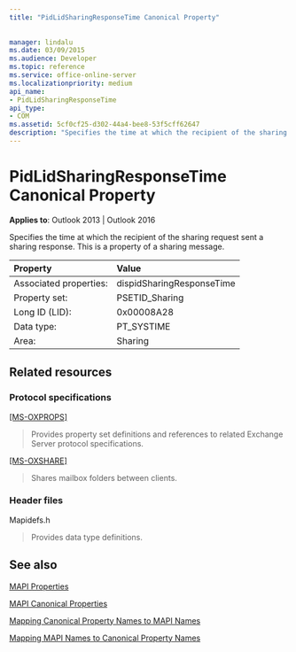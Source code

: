 ```yaml
---
title: "PidLidSharingResponseTime Canonical Property"
 
 
manager: lindalu
ms.date: 03/09/2015
ms.audience: Developer
ms.topic: reference
ms.service: office-online-server
ms.localizationpriority: medium
api_name:
- PidLidSharingResponseTime
api_type:
- COM
ms.assetid: 5cf0cf25-d302-44a4-bee8-53f5cff62647
description: "Specifies the time at which the recipient of the sharing request sent a sharing response. This is a property of a sharing message."
---
```


# PidLidSharingResponseTime Canonical Property

  
  
**Applies to**: Outlook 2013 | Outlook 2016 
  
Specifies the time at which the recipient of the sharing request sent a sharing response. This is a property of a sharing message.
  
|Property |Value |
|:-----|:-----|
|Associated properties:  <br/> |dispidSharingResponseTime  <br/> |
|Property set:  <br/> |PSETID_Sharing  <br/> |
|Long ID (LID):  <br/> |0x00008A28  <br/> |
|Data type:  <br/> |PT_SYSTIME  <br/> |
|Area:  <br/> |Sharing  <br/> |
   
## Related resources

### Protocol specifications

[[MS-OXPROPS]](https://msdn.microsoft.com/library/f6ab1613-aefe-447d-a49c-18217230b148%28Office.15%29.aspx)
  
> Provides property set definitions and references to related Exchange Server protocol specifications.
    
[[MS-OXSHARE]](https://msdn.microsoft.com/library/e4e5bd27-d5e0-43f9-a6ea-550876724f3d%28Office.15%29.aspx)
  
> Shares mailbox folders between clients.
    
### Header files

Mapidefs.h
  
> Provides data type definitions.
    
## See also



[MAPI Properties](mapi-properties.md)
  
[MAPI Canonical Properties](mapi-canonical-properties.md)
  
[Mapping Canonical Property Names to MAPI Names](mapping-canonical-property-names-to-mapi-names.md)
  
[Mapping MAPI Names to Canonical Property Names](mapping-mapi-names-to-canonical-property-names.md)

